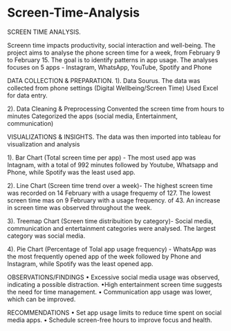 # Screen-Time-Analysis
SCREEN TIME ANALYSIS.

Screenn time impacts productivity, social interaction and well-being. The project aims to analyse the phone screen time for a week, from February 9 to February 15. The goal is to identify patterns in app usage.
The analyses focuses on 5 apps - Instagram, WhatsApp, YouTube, Spotify and Phone

DATA COLLECTION & PREPARATION.
1). Data Sourus.
The data was collected from phone settings (Digital Wellbeing/Screen Time)
Used Excel for data entry.

2). Data Cleaning & Preprocessing
Convented the screen time from hours to minutes
Categorized the apps (social media, Entertainment, communication)

VISUALIZATIONS & INSIGHTS.
The data was then imported into tableau for visualization and analysis

1). Bar Chart (Total screen time per app) -
The most used app was Intagnam, with a total of 992 minutes followed by Youtube, Whatsapp and Phone, while Spotify was the least used app.

2). Line Chart (Screen time trend over a week)-
The highest screen time was recorded on 14 February with a usage frequemy of 127.
The lowest screen time mas on 9 February with a usage frequency. of 43. An increase in screen time was observed throughout the week.

3). Treemap Chart  (Screen time distribuition by category)-
Social media, communication and entertainment categories were analysed. The largest category was social media.

4). Pie Chart  (Percentage of Tolal app usage frequency) -
WhatsApp was the most frequently opened app of the week followed by Phone and Instagram, while Spotify was the least opened app.

OBSERVATIONS/FINDINGS
• Excessive social media usage was observed, indicating a possible distraction.
•High entertainment screen time suggests the need for time management.
• Communication app usage was lower, which can be improved.

RECOMMENDATIONS
• Set app usage limits to reduce time spent on social media apps.
• Schedule screen-free hours to improve focus and health.
